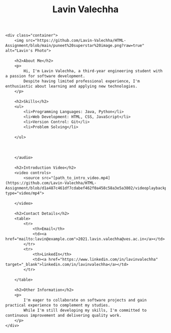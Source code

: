<!DOCTYPE html>
<html lang="en">

<head>
    <meta charset="UTF-8">
    <meta name="viewport" content="width=device-width, initial-scale=1.0">
    <title>Lavin Valechha - Profile</title>
    <style>
        /* Your CSS styles go here */
    </style>
</head>

<body>
    <header>
        <h1>Lavin Valechha</h1>
    </header>

    <div class="container">
        <img src="https://github.com/Lavin-Valechha/HTML-Assignment/blob/main/puneet%20superstar%20image.png?raw=true" alt="Lavin's Photo">

        <h2>About Me</h2>
        <p>
            Hi, I'm Lavin Valechha, a third-year engineering student with a passion for software development.
            Despite having limited professional experience, I'm enthusiastic about learning and applying new technologies.
        </p>

        <h2>Skills</h2>
        <ul>
            <li>Programming Languages: Java, Python</li>
            <li>Web Development: HTML, CSS, JavaScript</li>
            <li>Version Control: Git</li>
            <li>Problem Solving</li>
           
        </ul>

     
           
        </audio>

        <h2>Introduction Video</h2>
        <video controls>
            <source src="[path_to_intro_video.mp4](https://github.com/Lavin-Valechha/HTML-Assignment/blob/d1a487c461df7cdabef462f0a458c58a3e5a3802/videoplaybackpuneet.mp4)" type="video/mp4">
           
        </video>

        <h2>Contact Details</h2>
        <table>
            <tr>
                <th>Email</th>
                <td><a href="mailto:lavin@example.com">2021.lavin.valechha@ves.ac.in</a></td>
            </tr>
            <tr>
                <th>LinkedIn</th>
                <td><a href="https://www.linkedin.com/in/lavinvalechha" target="_blank">linkedin.com/in/lavinvalechha</a></td>
            </tr>
            
        </table>

        <h2>Other Information</h2>
        <p>
            I'm eager to collaborate on software projects and gain practical experience to complement my studies.
            While I'm still developing my skills, I'm committed to continuous improvement and delivering quality work.
        </p>
    </div>
</body>

</html>
